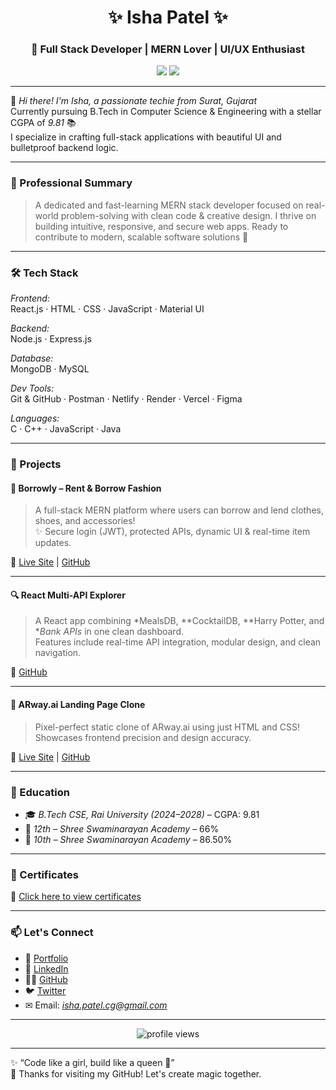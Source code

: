 <h1 align="center">✨ Isha Patel ✨</h1>
<h3 align="center">🚀 Full Stack Developer | MERN Lover | UI/UX Enthusiast</h3>
<p align="center">
  <img src="https://img.shields.io/badge/Portfolio-Visit-ff69b4?style=flat-square&logo=vercel&logoColor=white" />
  <img src="https://img.shields.io/badge/Email-isha.patel.cg@gmail.com-ffb6c1?style=flat-square&logo=gmail&logoColor=white" />
</p>

---

🌸 *Hi there! I'm Isha, a passionate techie from Surat, Gujarat*  
Currently pursuing B.Tech in Computer Science & Engineering with a stellar CGPA of *9.81* 📚  
I specialize in crafting full-stack applications with beautiful UI and bulletproof backend logic.

---

### 💼 Professional Summary

> A dedicated and fast-learning MERN stack developer focused on real-world problem-solving with clean code & creative design. I thrive on building intuitive, responsive, and secure web apps. Ready to contribute to modern, scalable software solutions 🚀

---

### 🛠 Tech Stack

*Frontend:*  
React.js · HTML · CSS · JavaScript · Material UI

*Backend:*  
Node.js · Express.js

*Database:*  
MongoDB · MySQL

*Dev Tools:*  
Git & GitHub · Postman · Netlify · Render · Vercel · Figma

*Languages:*  
C · C++ · JavaScript · Java

---

### 🧠 Projects

#### 🧥 Borrowly – Rent & Borrow Fashion
> A full-stack MERN platform where users can borrow and lend clothes, shoes, and accessories!  
> ✨ Secure login (JWT), protected APIs, dynamic UI & real-time item updates.

🔗 [Live Site](https://borrowly-isha-patel-14s-projects.vercel.app/) | [GitHub](https://github.com/isha-patel-14/Borrowly)

---

#### 🔍 React Multi-API Explorer
> A React app combining *MealsDB, **CocktailDB, **Harry Potter, and **Bank APIs* in one clean dashboard.  
> Features include real-time API integration, modular design, and clean navigation.

🔗 [GitHub](https://github.com/isha-patel-14/React-task-01)

---

#### 🎯 ARway.ai Landing Page Clone
> Pixel-perfect static clone of ARway.ai using just HTML and CSS! Showcases frontend precision and design accuracy.

🔗 [Live Site](https://arwayio.netlify.app/) | [GitHub](https://github.com/isha-patel-14/ARway.io)

---

### 📜 Education

- 🎓 *B.Tech CSE, Rai University (2024–2028)* – CGPA: 9.81  
- 🏫 *12th – Shree Swaminarayan Academy* – 66%  
- 🏫 *10th – Shree Swaminarayan Academy* – 86.50%

---

### 📂 Certificates  
🔗 [Click here to view certificates](https://drive.google.com/drive/folders/1ocFj5DVLXpAiOly5gZWLB1KOmbJmEuEH?usp=drive_link)

---

### 📫 Let's Connect

- 💼 [Portfolio](https://ishapatelportfolio.netlify.app/)
- 💬 [LinkedIn](https://www.linkedin.com/in/ishapatel14/)
- 🧑‍💻 [GitHub](https://github.com/isha-patel-14)
- 🐦 [Twitter](https://x.com/isha_patel_14)
- ✉ Email: *isha.patel.cg@gmail.com*

---

<p align="center">
  <img src="https://komarev.com/ghpvc/?username=isha-patel-14&label=Profile%20views&color=ff69b4&style=flat-square" alt="profile views" />
</p>

---

✨ “Code like a girl, build like a queen 👑”  
🌟 Thanks for visiting my GitHub! Let's create magic together.
